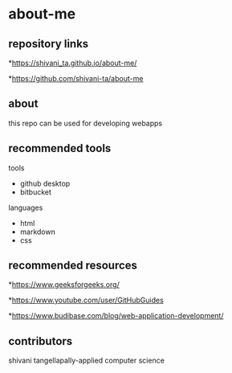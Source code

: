 # about-me
## repository links
*https://shivani_ta.github.io/about-me/

*https://github.com/shivani-ta/about-me
## about
this repo can be used for developing webapps
## recommended tools
 tools
 
* github desktop
* bitbucket

languages

* html
* markdown
* css

## recommended resources
*https://www.geeksforgeeks.org/

*https://www.youtube.com/user/GitHubGuides     

*https://www.budibase.com/blog/web-application-development/
## contributors
shivani tangellapally-applied computer science
